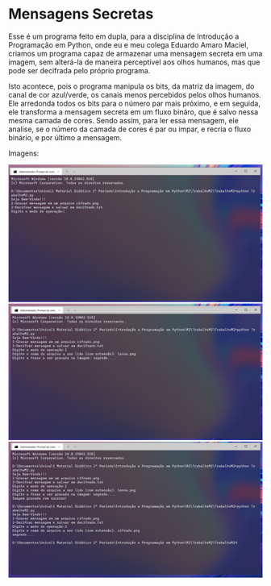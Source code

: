 # Mensagens Secretas

Esse é um programa feito em dupla, para a disciplina de Introdução a Programação em Python, onde eu e meu colega Eduardo Amaro Maciel, criamos um programa capaz de armazenar uma mensagem secreta em uma imagem, sem alterá-la de maneira perceptível aos olhos humanos, mas que pode ser decifrada pelo próprio programa.

Isto acontece, pois o programa manipula os bits, da matriz da imagem, do canal de cor azul/verde, os canais menos percebidos pelos olhos humanos. Ele arredonda todos os bits para o número par mais próximo, e em seguida, ele transforma a mensagem secreta em um fluxo bináro, que é salvo nessa mesma camada de cores.
Sendo assim, para ler essa mensagem, ele analise, se o número da camada de cores é par ou impar, e recria o fluxo binário, e por último a mensagem.

Imagens:

<img src="Exemplo.png" alt="Imagem 1"/>

<img src="Exemplo2.png" alt="Imagem 2"/>

<img src="Exemplo3.png" alt="Imagem 3"/>
